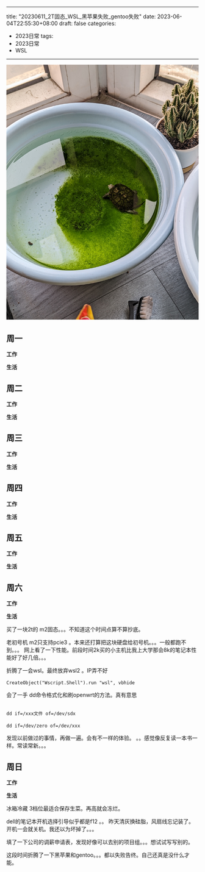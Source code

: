 
---
title: "20230611_2T固态_WSL_黑苹果失败_gentoo失败"
date: 2023-06-04T22:55:30+08:00
draft: false
categories:
- 2023日常
tags:
- 2023日常
- WSL
---

![小青](https://raw.githubusercontent.com/nianyisi/20220717/main/2023/06/PXL_20230611_095121450.jpg)

## 周一

**工作**



**生活**


## 周二

**工作**



**生活**


## 周三


**工作**



**生活**


## 周四


**工作**



**生活**


## 周五


**工作**



**生活**


## 周六


**工作**
 


**生活**

买了一块2t的 m2固态。。。不知道这个时间点算不算抄底。

老初号机 m2只支持pcie3 。本来还打算把这块硬盘给初号机。。。一般都跑不到。。。
网上看了一下性能。前段时间2k买的小主机比我上大学那会8k的笔记本性能好了好几倍。。。

折腾了一会wsl。最终放弃wsl2 。IP弄不好


```vbs
CreateObject("Wscript.Shell").run "wsl", vbhide
```


会了一手 dd命令格式化和刷openwrt的方法。真有意思


```shell

dd if=/xxx文件 of=/dev/sdx

dd if=/dev/zero of=/dev/xxx
```

发现以前做过的事情，再做一遍。会有不一样的体验。 。。感觉像反复读一本书一样。常读常新。。。

## 周日


**工作**



**生活**

冰箱冷藏 3档位最适合保存生菜。再高就会冻烂。

dell的笔记本开机选择引导似乎都是f12 。。 昨天清灰换硅脂，风扇线忘记装了。开机一会就关机。我还以为坏掉了。。。

填了一下公司的调薪申请表，发现好像可以去别的项目组。。。想试试写写别的。

这段时间折腾了一下黑苹果和gentoo。。。都以失败告终。自己还真是没什么才能。